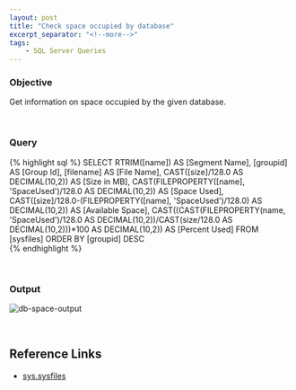 ```yaml
---
layout: post
title: "Check space occupied by database"
excerpt_separator: "<!--more-->"
tags: 
    - SQL Server Queries
---
```


### Objective
Get information on space occupied by the given database.

<!--more-->
<br>

### Query
{% highlight sql %}
SELECT 
	RTRIM([name]) AS [Segment Name], 
	[groupid] AS [Group Id], 
	[filename] AS [File Name],
	CAST([size]/128.0 AS DECIMAL(10,2)) AS [Size in MB],
	CAST(FILEPROPERTY([name], 'SpaceUsed')/128.0 AS DECIMAL(10,2)) AS [Space Used],
	CAST([size]/128.0-(FILEPROPERTY([name], 'SpaceUsed')/128.0) AS DECIMAL(10,2)) AS [Available Space],
	CAST((CAST(FILEPROPERTY(name, 'SpaceUsed')/128.0 AS DECIMAL(10,2))/CAST(size/128.0 AS DECIMAL(10,2)))*100 AS DECIMAL(10,2)) AS [Percent Used]
FROM 
	[sysfiles]
ORDER BY 
	[groupid] DESC	
{% endhighlight %}

<br>

### Output
![db-space-output](/til/assets/sql-queries-output/db-space.png)

<br>

## Reference Links
- [sys.sysfiles](https://docs.microsoft.com/en-us/sql/relational-databases/system-compatibility-views/sys-sysfiles-transact-sql)